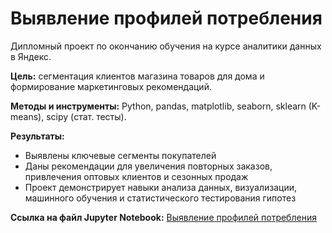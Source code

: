 # **Выявление профилей потребления**
Дипломный проект по окончанию обучения на курсе аналитики данных в Яндекс.

**Цель:** сегментация клиентов магазина товаров для дома и формирование маркетинговых рекомендаций.

**Методы и инструменты:** Python, pandas, matplotlib, seaborn, sklearn (K-means), scipy (стат. тесты).

**Результаты:**
* Выявлены ключевые сегменты покупателей
* Даны рекомендации для увеличения повторных заказов, привлечения оптовых клиентов и сезонных продаж
* Проект демонстрирует навыки анализа данных, визуализации, машинного обучения и статистического тестирования гипотез

**Ссылка на файл Jupyter Notebook:** [Выявление профилей потребления](https://github.com/Natasha-ign/Projects/blob/main/e-com_customer%20clusters/e-com_%D0%B2%D1%8B%D1%8F%D0%B2%D0%BB%D0%B5%D0%BD%D0%B8%D0%B5%20%D0%BF%D1%80%D0%BE%D1%84%D0%B8%D0%BB%D0%B5%D0%B9%20%D0%BF%D0%BE%D1%82%D1%80%D0%B5%D0%B1%D0%BB%D0%B5%D0%BD%D0%B8%D1%8F.ipynb)
